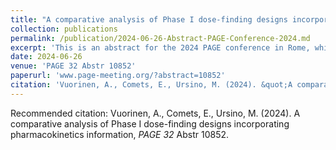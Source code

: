 ```yaml
---
title: "A comparative analysis of Phase I dose-finding designs incorporating pharmacokinetics information"
collection: publications
permalink: /publication/2024-06-26-Abstract-PAGE-Conference-2024.md
excerpt: 'This is an abstract for the 2024 PAGE conference in Rome, which led to the production of a poster at the end.'
date: 2024-06-26
venue: 'PAGE 32 Abstr 10852'
paperurl: 'www.page-meeting.org/?abstract=10852'
citation: 'Vuorinen, A., Comets, E., Ursino, M. (2024). &quot;A comparative analysis of Phase I dose-finding designs incorporating pharmacokinetics information&quot;, <i>PAGE 32</i> Abstr 10852.'
---
```

Recommended citation: Vuorinen, A., Comets, E., Ursino, M. (2024). A comparative analysis of Phase I dose-finding designs incorporating pharmacokinetics information, <i>PAGE 32</i> Abstr 10852.
